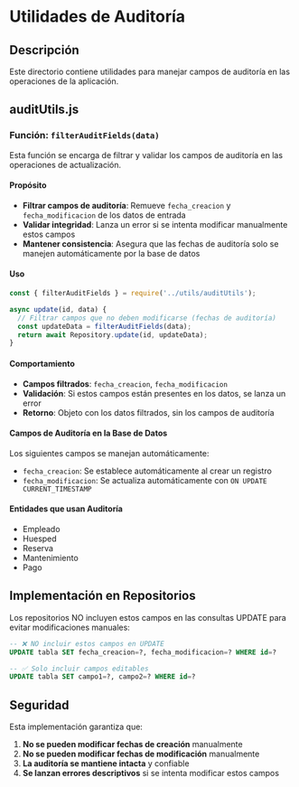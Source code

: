 # Utilidades de Auditoría

## Descripción

Este directorio contiene utilidades para manejar campos de auditoría en las operaciones de la aplicación.

## auditUtils.js

### Función: `filterAuditFields(data)`

Esta función se encarga de filtrar y validar los campos de auditoría en las operaciones de actualización.

#### Propósito

- **Filtrar campos de auditoría**: Remueve `fecha_creacion` y `fecha_modificacion` de los datos de entrada
- **Validar integridad**: Lanza un error si se intenta modificar manualmente estos campos
- **Mantener consistencia**: Asegura que las fechas de auditoría solo se manejen automáticamente por la base de datos

#### Uso

```javascript
const { filterAuditFields } = require('../utils/auditUtils');

async update(id, data) {
  // Filtrar campos que no deben modificarse (fechas de auditoría)
  const updateData = filterAuditFields(data);
  return await Repository.update(id, updateData);
}
```

#### Comportamiento

- **Campos filtrados**: `fecha_creacion`, `fecha_modificacion`
- **Validación**: Si estos campos están presentes en los datos, se lanza un error
- **Retorno**: Objeto con los datos filtrados, sin los campos de auditoría

#### Campos de Auditoría en la Base de Datos

Los siguientes campos se manejan automáticamente:

- `fecha_creacion`: Se establece automáticamente al crear un registro
- `fecha_modificacion`: Se actualiza automáticamente con `ON UPDATE CURRENT_TIMESTAMP`

#### Entidades que usan Auditoría

- Empleado
- Huesped
- Reserva
- Mantenimiento
- Pago

## Implementación en Repositorios

Los repositorios NO incluyen estos campos en las consultas UPDATE para evitar modificaciones manuales:

```sql
-- ❌ NO incluir estos campos en UPDATE
UPDATE tabla SET fecha_creacion=?, fecha_modificacion=? WHERE id=?

-- ✅ Solo incluir campos editables
UPDATE tabla SET campo1=?, campo2=? WHERE id=?
```

## Seguridad

Esta implementación garantiza que:

1. **No se pueden modificar fechas de creación** manualmente
2. **No se pueden modificar fechas de modificación** manualmente
3. **La auditoría se mantiene intacta** y confiable
4. **Se lanzan errores descriptivos** si se intenta modificar estos campos 